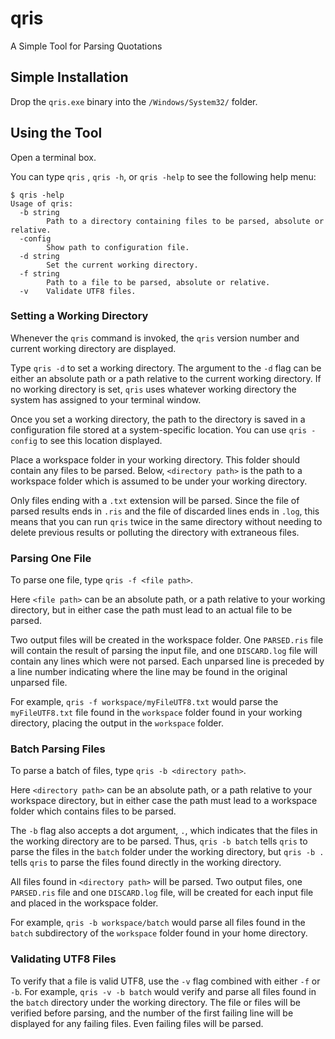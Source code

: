 # qris
A Simple Tool for Parsing Quotations

## Simple Installation
Drop the `qris.exe` binary into the `/Windows/System32/` folder.

## Using the Tool
Open a terminal box.

You can type `qris` , `qris -h`, or `qris -help` to see the following help menu:

```
$ qris -help
Usage of qris:
  -b string
        Path to a directory containing files to be parsed, absolute or relative.
  -config
        Show path to configuration file.
  -d string
        Set the current working directory.
  -f string
        Path to a file to be parsed, absolute or relative.
  -v    Validate UTF8 files.
```

### Setting a Working Directory
Whenever the `qris` command is invoked, the `qris` version number and current working directory are displayed.

Type `qris -d` to set a working directory. The argument to the `-d` flag can be either an absolute path or a path relative to the current working directory. If no working directory is set, `qris` uses whatever working directory the system has assigned to your terminal window.

Once you set a working directory, the path to the directory is saved in a configuration file stored at a system-specific location. You can use `qris -config` to see this location displayed.

Place a workspace folder in your working directory. This folder should contain any files to be parsed. Below, `<directory path>` is the path to a workspace folder which is assumed to be under your working directory.

Only files ending with a `.txt` extension will be parsed. Since the file of parsed results ends in `.ris` and the file of discarded lines ends in `.log`, this means that you can run `qris` twice in the same directory without needing to delete previous results or polluting the directory with extraneous files.

### Parsing One File
To parse one file, type `qris -f <file path>`.

Here `<file path>` can be an absolute path, or a path relative to your working directory, but in either case the path must lead to an actual file to be parsed.

Two output files will be created in the workspace folder. One `PARSED.ris` file will contain the result of parsing the input file, and one `DISCARD.log` file will contain any lines which were not parsed. Each unparsed line is preceded by a line number indicating where the line may be found in the original unparsed file.

For example, `qris -f workspace/myFileUTF8.txt` would parse the `myFileUTF8.txt` file found in the `workspace` folder found in your working directory, placing the output in the `workspace` folder.

### Batch Parsing Files
To parse a batch of files, type `qris -b <directory path>`.

Here `<directory path>` can be an absolute path, or a path relative to your workspace directory, but in either case the path must lead to a workspace folder which contains files to be parsed.

The `-b` flag also accepts a dot argument, `.`, which indicates that the files in the working directory are to be parsed. Thus, `qris -b batch` tells `qris` to parse the files in the `batch` folder under the working directory, but `qris -b .` tells `qris` to parse the files found directly in the working directory.

All files found in `<directory path>` will be parsed. Two output files, one `PARSED.ris` file and one `DISCARD.log` file, will be created for each input file and placed in the workspace folder.

For example, `qris -b workspace/batch` would parse all files found in the `batch` subdirectory of the `workspace` folder found in your home directory.

### Validating UTF8 Files
To verify that a file is valid UTF8, use the `-v` flag combined with either `-f` or `-b`. For example, `qris -v -b batch` would verify and parse all files found in the `batch` directory under the working directory. The file or files will be verified before parsing, and the number of the first failing line will be displayed for any failing files. Even failing files will be parsed.
